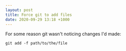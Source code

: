 ```yaml
---
layout: post
title: Force git to add files
date: 2020-09-29 13:18 +1000
---
```


For some reason git wasn't noticing changes I'd made:

```shell
git add -f path/to/the/file
```
